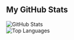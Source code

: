 ## My GitHub Stats
<img align="left" alt="GitHub Stats" src="https://https://github.com/anuraghazra/github-readme-stats/api?username=nicklasdev&count_private=true&include_all_commits=true&show_icons=true&theme=dracula" />
<br clear="left" />
<img align="left" alt="Top Languages" src="https://https://github.com/anuraghazra/github-readme-stats/api/top-langs/?username=nicklasdev&layout=compact&theme=dracula" />
</a>
